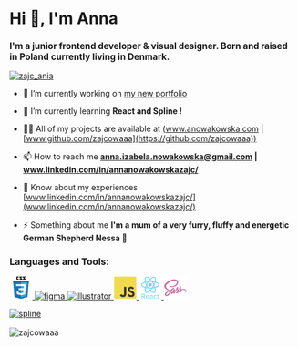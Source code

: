 <h1 align="left">Hi 👋, I'm Anna</h1>
<h3 align="left" style="font-size:1.1em;">I'm a junior frontend developer & visual designer. Born and raised in Poland currently living in Denmark.</h3>

<p align="left"> <a href="https://twitter.com/zajc_ania" target="blank"><img src="https://img.shields.io/twitter/follow/zajc_ania?logo=twitter&style=for-the-badge" alt="zajc_ania" /></a> </p>

- 🔭 I’m currently working on [my new portfolio](www.anowakowska.com)

- 🌱 I’m currently learning **React and Spline !**

- 👨‍💻 All of my projects are available at (www.anowakowska.com | [www.github.com/zajcowaaa](https://github.com/zajcowaaa))

- 📫 How to reach me **anna.izabela.nowakowska@gmail.com | www.linkedin.com/in/annanowakowskazajc/**

- 📄 Know about my experiences [www.linkedin.com/in/annanowakowskazajc/](www.linkedin.com/in/annanowakowskazajc/)

- ⚡ Something about me **I'm a mum of a very furry, fluffy and energetic German Shepherd Nessa :dog:**

<h3 align="left">Languages and Tools:</h3>
<p align="left"> <a href="https://www.w3schools.com/css/" target="_blank" rel="noreferrer"> <img src="https://raw.githubusercontent.com/devicons/devicon/master/icons/css3/css3-original-wordmark.svg" alt="css3" width="40" height="40"/> </a> <a href="https://www.figma.com/" target="_blank" rel="noreferrer"> <img src="https://www.vectorlogo.zone/logos/figma/figma-icon.svg" alt="figma" width="40" height="40"/> </a> <a href="https://www.adobe.com/in/products/illustrator.html" target="_blank" rel="noreferrer"> <img src="https://www.vectorlogo.zone/logos/adobe_illustrator/adobe_illustrator-icon.svg" alt="illustrator" width="40" height="40"/> </a> <a href="https://developer.mozilla.org/en-US/docs/Web/JavaScript" target="_blank" rel="noreferrer"> <img src="https://raw.githubusercontent.com/devicons/devicon/master/icons/javascript/javascript-original.svg" alt="javascript" width="40" height="40"/> </a> <a href="https://reactjs.org/" target="_blank" rel="noreferrer"> <img src="https://raw.githubusercontent.com/devicons/devicon/master/icons/react/react-original-wordmark.svg" alt="react" width="40" height="40"/> </a> <a href="https://sass-lang.com" target="_blank" rel="noreferrer"> <img src="https://raw.githubusercontent.com/devicons/devicon/master/icons/sass/sass-original.svg" alt="sass" width="40" height="40"/> </a> </p>
<a href="https://spline.design/" target="_blank" rel="noreferrer"> <img src="https://spline.design/_next/static/chunks/images/spline_logo-c068feca0f6ae756affe68498147df78.png" alt="spline" width="40" height="40"/> </a>

<p><img align="center" src="https://github-readme-stats.vercel.app/api/top-langs?username=zajcowaaa&show_icons=true&locale=en&layout=compact" alt="zajcowaaa" /></p>

